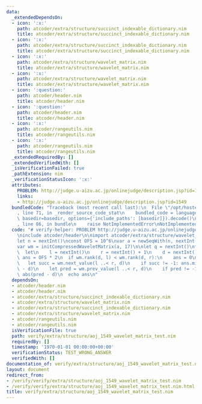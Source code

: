 ```yaml
---
data:
  _extendedDependsOn:
  - icon: ':x:'
    path: atcoder/extra/structure/succinct_indexable_dictionary.nim
    title: atcoder/extra/structure/succinct_indexable_dictionary.nim
  - icon: ':x:'
    path: atcoder/extra/structure/succinct_indexable_dictionary.nim
    title: atcoder/extra/structure/succinct_indexable_dictionary.nim
  - icon: ':x:'
    path: atcoder/extra/structure/wavelet_matrix.nim
    title: atcoder/extra/structure/wavelet_matrix.nim
  - icon: ':x:'
    path: atcoder/extra/structure/wavelet_matrix.nim
    title: atcoder/extra/structure/wavelet_matrix.nim
  - icon: ':question:'
    path: atcoder/header.nim
    title: atcoder/header.nim
  - icon: ':question:'
    path: atcoder/header.nim
    title: atcoder/header.nim
  - icon: ':x:'
    path: atcoder/rangeutils.nim
    title: atcoder/rangeutils.nim
  - icon: ':x:'
    path: atcoder/rangeutils.nim
    title: atcoder/rangeutils.nim
  _extendedRequiredBy: []
  _extendedVerifiedWith: []
  _isVerificationFailed: true
  _pathExtension: nim
  _verificationStatusIcon: ':x:'
  attributes:
    PROBLEM: http://judge.u-aizu.ac.jp/onlinejudge/description.jsp?id=1549
    links:
    - http://judge.u-aizu.ac.jp/onlinejudge/description.jsp?id=1549
  bundledCode: "Traceback (most recent call last):\n  File \"/opt/hostedtoolcache/Python/3.9.6/x64/lib/python3.9/site-packages/onlinejudge_verify/documentation/build.py\"\
    , line 71, in _render_source_code_stat\n    bundled_code = language.bundle(stat.path,\
    \ basedir=basedir, options={'include_paths': [basedir]}).decode()\n  File \"/opt/hostedtoolcache/Python/3.9.6/x64/lib/python3.9/site-packages/onlinejudge_verify/languages/nim.py\"\
    , line 86, in bundle\n    raise NotImplementedError\nNotImplementedError\n"
  code: "# verify-helper: PROBLEM http://judge.u-aizu.ac.jp/onlinejudge/description.jsp?id=1549\n\
    \ninclude atcoder/header\n\nimport atcoder/extra/structure/wavelet_matrix\n\n\
    let n = nextInt()\nconst OFS = 10^6\nvar a = newSeqWith(n, nextInt() + OFS)\n\
    var wm = initCompressedWaveletMatrix(a, 17)\n\nlet q = nextInt()\nfor i in 0..<q:\n\
    \  let\n    l = nextInt()\n    r = nextInt() + 1\n    d = nextInt() + OFS\n  var\
    \ ans = OFS * 2\n  if wm.rank(d, l) < wm.rank(d, r):\n    ans = 0\n  else:\n \
    \   let succ = wm.next_value(l ..< r, d)\n    if succ != -1: ans.min= abs(succ\
    \ - d)\n    let pred = wm.prev_value(l ..< r, d)\n    if pred != -1: ans.min=\
    \ abs(pred - d)\n  echo ans\n"
  dependsOn:
  - atcoder/header.nim
  - atcoder/header.nim
  - atcoder/extra/structure/succinct_indexable_dictionary.nim
  - atcoder/extra/structure/wavelet_matrix.nim
  - atcoder/extra/structure/succinct_indexable_dictionary.nim
  - atcoder/extra/structure/wavelet_matrix.nim
  - atcoder/rangeutils.nim
  - atcoder/rangeutils.nim
  isVerificationFile: true
  path: verify/extra/structure/aoj_1549_wavelet_matrix_test.nim
  requiredBy: []
  timestamp: '1970-01-01 00:00:00+00:00'
  verificationStatus: TEST_WRONG_ANSWER
  verifiedWith: []
documentation_of: verify/extra/structure/aoj_1549_wavelet_matrix_test.nim
layout: document
redirect_from:
- /verify/verify/extra/structure/aoj_1549_wavelet_matrix_test.nim
- /verify/verify/extra/structure/aoj_1549_wavelet_matrix_test.nim.html
title: verify/extra/structure/aoj_1549_wavelet_matrix_test.nim
---
```

